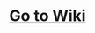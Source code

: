 # [Go to Wiki](https://github.com/bgpedersen/web-dev-guides/wiki#welcome-to-the-web-dev-guides-wiki)
